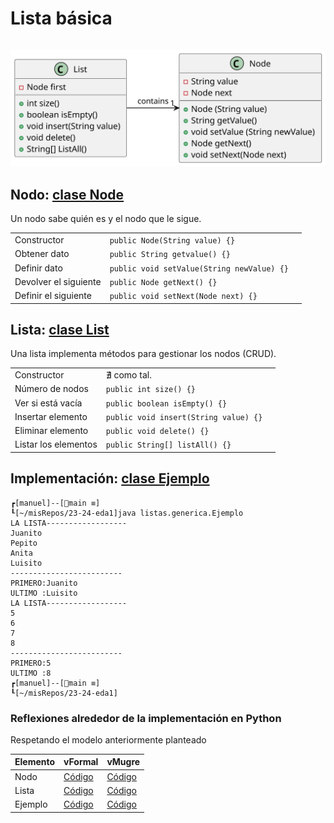 # Lista básica

<div align=center>

||
|-|
![](/imagenes/modelosUML/listaBasica.svg)

</div>

## Nodo: [clase Node](/src/listas/basica/Node.java)

Un nodo sabe quién es y el nodo que le sigue.

<div align=center>

||||
|-|-|-|
|Constructor|`public Node(String value) {}`
|Obtener dato|`public String getvalue() {}`
|Definir dato|`public void setValue(String newValue) {}`
|Devolver el siguiente|`public Node getNext() {}`
|Definir el siguiente|`public void setNext(Node next) {}`

</div>

## Lista: [clase List](/src/listas/basica/List.java)

Una lista implementa métodos para gestionar los nodos (CRUD).

<div align=center>

||||
|-|-|-|
|Constructor|∄ como tal.
|Número de nodos|`public int size() {}`
|Ver si está vacía|`public boolean isEmpty() {}`
|Insertar elemento|`public void insert(String value) {}`
|Eliminar elemento|`public void delete() {}`
|Listar los elementos|`public String[] listAll() {}`

</div>

## Implementación: [clase Ejemplo](/src/listas/basica/Ejemplo.java)

```
┏[manuel]--[main ≡]
┖[~/misRepos/23-24-eda1]java listas.generica.Ejemplo 
LA LISTA------------------
Juanito
Pepito
Anita
Luisito
-------------------------
PRIMERO:Juanito
ULTIMO :Luisito
LA LISTA------------------
5
6
7
8
-------------------------
PRIMERO:5
ULTIMO :8
┏[manuel]--[main ≡]
┖[~/misRepos/23-24-eda1]
```

### Reflexiones alrededor de la implementación en Python

Respetando el modelo anteriormente planteado

<div align=center>

|Elemento|vFormal|vMugre|
|-|-|-|
Nodo|[Código](/src/listas/basica/vPython/Node_formal.py)|[Código](/src/listas/basica/vPython/Node_mugre.py)
Lista|[Código](/src/listas/basica/vPython/List_formal.py)|[Código](/src/listas/basica/vPython/List_mugre.py)
Ejemplo|[Código](/src/listas/basica/vPython/Ejemplo_formal.py)|[Código](/src/listas/basica/vPython/Ejemplo_mugre.py)

</div>